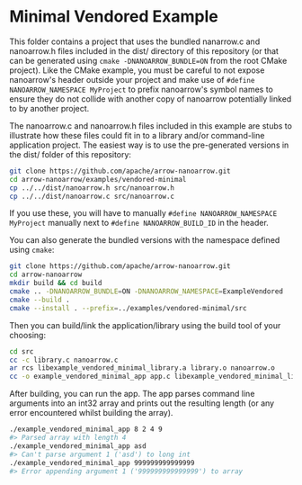 <!---
  Licensed to the Apache Software Foundation (ASF) under one
  or more contributor license agreements.  See the NOTICE file
  distributed with this work for additional information
  regarding copyright ownership.  The ASF licenses this file
  to you under the Apache License, Version 2.0 (the
  "License"); you may not use this file except in compliance
  with the License.  You may obtain a copy of the License at

    http://www.apache.org/licenses/LICENSE-2.0

  Unless required by applicable law or agreed to in writing,
  software distributed under the License is distributed on an
  "AS IS" BASIS, WITHOUT WARRANTIES OR CONDITIONS OF ANY
  KIND, either express or implied.  See the License for the
  specific language governing permissions and limitations
  under the License.
-->

# Minimal Vendored Example

This folder contains a project that uses the bundled nanarrow.c and nanoarrow.h
files included in the dist/ directory of this repository (or that can be generated
using `cmake -DNANOARROW_BUNDLE=ON` from the root CMake project). Like the CMake
example, you must be careful to not expose nanoarrow's header outside your project
and make use of `#define NANOARROW_NAMESPACE MyProject` to prefix nanoarrow's symbol
names to ensure they do not collide with another copy of nanoarrow potentially
linked to by another project.

The nanoarrow.c and nanoarrow.h files included in this example are stubs to illustrate
how these files could fit in to a library and/or command-line application project.
The easiest way is to use the pre-generated versions in the dist/ folder of this
repository:

```bash
git clone https://github.com/apache/arrow-nanoarrow.git
cd arrow-nanoarrow/examples/vendored-minimal
cp ../../dist/nanoarrow.h src/nanoarrow.h
cp ../../dist/nanoarrow.c src/nanoarrow.c
```

If you use these, you will have to manually `#define NANOARROW_NAMESPACE MyProject`
manually next to `#define NANOARROW_BUILD_ID` in the header.

You can also generate the bundled versions with the namespace defined using `cmake`:

```bash
git clone https://github.com/apache/arrow-nanoarrow.git
cd arrow-nanoarrow
mkdir build && cd build
cmake .. -DNANOARROW_BUNDLE=ON -DNANOARROW_NAMESPACE=ExampleVendored
cmake --build .
cmake --install . --prefix=../examples/vendored-minimal/src
```

Then you can build/link the application/library using the build tool of your choosing:

```bash
cd src
cc -c library.c nanoarrow.c
ar rcs libexample_vendored_minimal_library.a library.o nanoarrow.o
cc -o example_vendored_minimal_app app.c libexample_vendored_minimal_library.a
```

After building, you can run the app. The app
parses command line arguments into an int32 array and prints out the
resulting length (or any error encountered whilst building the array).

```bash
./example_vendored_minimal_app 8 2 4 9
#> Parsed array with length 4
./example_vendored_minimal_app asd
#> Can't parse argument 1 ('asd') to long int
./example_vendored_minimal_app 999999999999999
#> Error appending argument 1 ('999999999999999') to array
```
